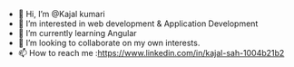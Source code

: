 - 👋 Hi, I’m @Kajal kumari
- 👀 I’m interested in web development & Application Development 
- 🌱 I’m currently learning Angular 
- 💞️ I’m looking to collaborate on my own interests. 
- 📫 How to reach me :https://www.linkedin.com/in/kajal-sah-1004b21b2

<!---
Kajalsah7611/Kajalsah7611 is a ✨ special ✨ repository because its `README.md` (this file) appears on your GitHub profile.
You can click the Preview link to take a look at your changes.
--->
